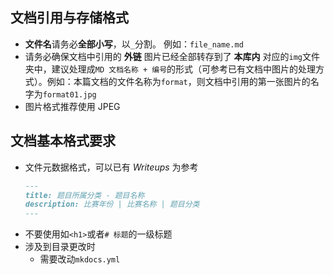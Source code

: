 ## 文档引用与存储格式

- **文件名**请务必**全部小写**，以`_`分割。 例如：`file_name.md`
- 请务必确保文档中引用的 **外链** 图片已经全部转存到了 **本库内** 对应的`img`文件夹中，建议处理成`MD 文档名称 + 编号`的形式（可参考已有文档中图片的处理方式）。例如：本篇文档的文件名称为`format`，则文档中引用的第一张图片的名字为`format01.jpg`
- 图片格式推荐使用 JPEG

## 文档基本格式要求

- 文件元数据格式，可以已有 *Writeups* 为参考
    ```md
    ---
    title: 题目所属分类 - 题目名称
    description: 比赛年份 | 比赛名称 | 题目分类
    ---
    ```
- 不要使用如`<h1>`或者`# 标题`的一级标题
- 涉及到目录更改时
    - 需要改动`mkdocs.yml`